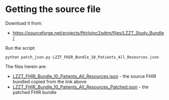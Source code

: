# Getting the source file

Download it from:
* https://sourceforge.net/projects/fhirloinc2sdtm/files/LZZT_Study_Bundle/

Run the script:
```
python patch_json.py LZZT_FHIR_Bundle_10_Patients_All_Resources.json
```

The files herein are:
* [LZZT_FHIR_Bundle_10_Patients_All_Resources.json]() - the source FHIR bundled copied from the link above
* [LZZT_FHIR_Bundle_10_Patients_All_Resources_Patched.json]() - the patched FHIR bundle
